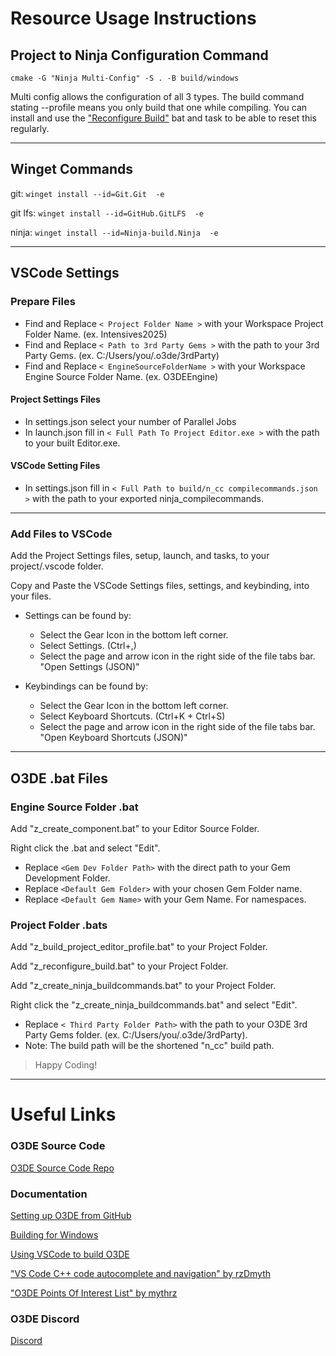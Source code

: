 # Resource Usage Instructions

## Project to Ninja Configuration Command
`cmake -G "Ninja Multi-Config" -S . -B build/windows`

Multi config allows the configuration of all 3 types. The build command stating --profile means you only build that one while compiling.
You can install and use the ["Reconfigure Build"](https://github.com/GaianHelmers/O3DEIntensivesResources/blob/main/Setup%20VSCode/O3DE%20VSCode%20bat%20Files/Project%20bats/z_reconfigure_build.bat) bat and task to be able to reset this regularly.

---------

## Winget Commands

git: `winget install --id=Git.Git  -e`

git lfs: `winget install --id=GitHub.GitLFS  -e`

ninja: `winget install --id=Ninja-build.Ninja  -e`

---------

## VSCode Settings

### Prepare Files
- Find and Replace `< Project Folder Name >` with your Workspace Project Folder Name. (ex. Intensives2025)
- Find and Replace `< Path to 3rd Party Gems >` with the path to your 3rd Party Gems. (ex. C:/Users/you/.o3de/3rdParty)
- Find and Replace `< EngineSourceFolderName >` with your Workspace Engine Source Folder Name. (ex. O3DEEngine)

#### Project Settings Files
- In settings.json select your number of Parallel Jobs
- In launch.json fill in `< Full Path To Project Editor.exe >` with the path to your built Editor.exe.

#### VSCode Setting Files
- In settings.json fill in `< Full Path to build/n_cc compilecommands.json >` with the path to your exported ninja_compilecommands.

---------

### Add Files to VSCode
Add the Project Settings files, setup, launch, and tasks, to your project/.vscode folder.

Copy and Paste the VSCode Settings files, settings, and keybinding, into your files.
- Settings can be found by:
   - Select the Gear Icon in the bottom left corner.
   - Select Settings. (Ctrl+,)
   - Select the page and arrow icon in the right side of the file tabs bar. "Open Settings (JSON)"

- Keybindings can be found by:
   - Select the Gear Icon in the bottom left corner.
   - Select Keyboard Shortcuts. (Ctrl+K + Ctrl+S)
   - Select the page and arrow icon in the right side of the file tabs bar. "Open Keyboard Shortcuts (JSON)"

---------

## O3DE .bat Files

### Engine Source Folder .bat
Add "z_create_component.bat" to your Editor Source Folder.

Right click the .bat and select "Edit".
- Replace `<Gem Dev Folder Path>` with the direct path to your Gem Development Folder.
- Replace `<Default Gem Folder>` with your chosen Gem Folder name.
- Replace `<Default Gem Name>` with your Gem Name. For namespaces.

### Project Folder .bats
Add "z_build_project_editor_profile.bat" to your Project Folder.

Add "z_reconfigure_build.bat" to your Project Folder.

Add "z_create_ninja_buildcommands.bat" to your Project Folder.

Right click the "z_create_ninja_buildcommands.bat" and select "Edit".
- Replace `< Third Party Folder Path>` with the path to your O3DE 3rd Party Gems folder. (ex. C:/Users/you/.o3de/3rdParty).
- Note: The build path will be the shortened "n_cc" build path.

> Happy Coding!

---------

# Useful Links

### O3DE Source Code
[O3DE Source Code Repo](https://github.com/o3de/o3de/)

### Documentation
[Setting up O3DE from GitHub](https://www.docs.o3de.org/docs/welcome-guide/setup/setup-from-github/)

[Building for Windows](https://www.docs.o3de.org/docs/welcome-guide/setup/setup-from-github/building-windows/)

[Using VSCode to build O3DE](https://github.com/o3de/o3de/wiki/Using-VSCode-to-build-O3DE#windows)

["VS Code C++ code autocomplete and navigation" by rzDmyth](https://www.youtube.com/watch?v=-_RRuanDwCQ)

["O3DE Points Of Interest List" by mythrz](https://github.com/mythrz/O3DE_PointsOfInterestList/tree/main)


### O3DE Discord
[Discord](https://discord.com/invite/o3de)